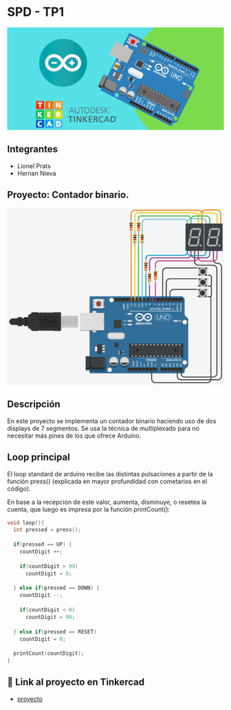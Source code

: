 # SPD - TP1
![Tinkercad](./img/arduino.jpg)


## Integrantes 
- Lionel Prats
- Hernan Nieva


## Proyecto: Contador binario.
![Tinkercad](./img/binaryCounter.png)


## Descripción
En este proyecto se implementa un contador binario haciendo uso de dos displays de 7 segmentos.
Se usa la técnica de multiplexado para no necesitar más pines de los que ofrece Arduino.

## Loop principal
El loop standard de arduino recibe las distintas pulsaciones a partir de la función press() (explicada en mayor profundidad con cometarios en el código).

En base a la recepción de este valor, aumenta, disminuye, o resetea la cuenta, que luego es impresa por la función printCount():

~~~ C++
void loop(){
  int pressed = press();
  
  if(pressed == UP) {
    countDigit ++;

    if(countDigit > 99)
      countDigit = 0;

  } else if(pressed == DOWN) {
    countDigit --;

    if(countDigit < 0)
      countDigit = 99;

  } else if(pressed == RESET)
    countDigit = 0;

  printCount(countDigit);
}
~~~

## :robot: Link al proyecto en Tinkercad
- [proyecto](https://www.tinkercad.com/things/358hSCJG9fT)